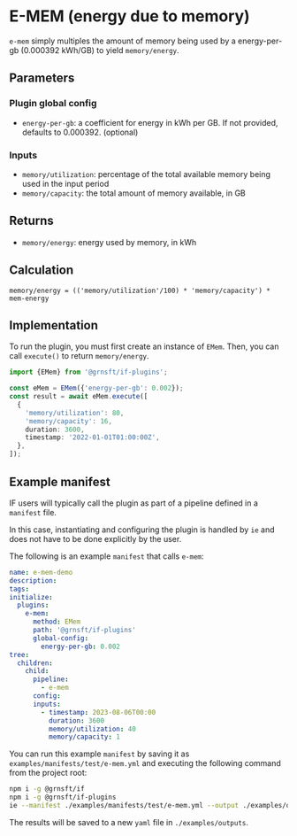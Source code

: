 # E-MEM (energy due to memory)

`e-mem` simply multiples the amount of memory being used by a energy-per-gb
(0.000392 kWh/GB) to yield `memory/energy`.

## Parameters

### Plugin global config

- `energy-per-gb`: a coefficient for energy in kWh per GB. If not provided,
  defaults to 0.000392. (optional)

### Inputs

- `memory/utilization`: percentage of the total available memory being used in the input period
- `memory/capacity`: the total amount of memory available, in GB

## Returns

- `memory/energy`: energy used by memory, in kWh

## Calculation

```psuedocode
memory/energy = (('memory/utilization'/100) * 'memory/capacity') * mem-energy
```

## Implementation

To run the plugin, you must first create an instance of `EMem`. Then, you can call `execute()` to return `memory/energy`.

```typescript
import {EMem} from '@grnsft/if-plugins';

const eMem = EMem({'energy-per-gb': 0.002});
const result = await eMem.execute([
  {
    'memory/utilization': 80,
    'memory/capacity': 16,
    duration: 3600,
    timestamp: '2022-01-01T01:00:00Z',
  },
]);
```

## Example manifest

IF users will typically call the plugin as part of a pipeline defined in
a `manifest` file.

In this case, instantiating and configuring the plugin is
handled by `ie` and does not have to be done explicitly by
the user.

The following is an example `manifest` that calls `e-mem`:

```yaml
name: e-mem-demo
description:
tags:
initialize:
  plugins:
    e-mem:
      method: EMem
      path: '@grnsft/if-plugins'
      global-config:
        energy-per-gb: 0.002
tree:
  children:
    child:
      pipeline:
        - e-mem
      config:
      inputs:
        - timestamp: 2023-08-06T00:00
          duration: 3600
          memory/utilization: 40
          memory/capacity: 1
```

You can run this example `manifest` by saving it as `examples/manifests/test/e-mem.yml` and executing the following command from the project root:

```sh
npm i -g @grnsft/if
npm i -g @grnsft/if-plugins
ie --manifest ./examples/manifests/test/e-mem.yml --output ./examples/outputs/e-mem.yml
```

The results will be saved to a new `yaml` file in `./examples/outputs`.
